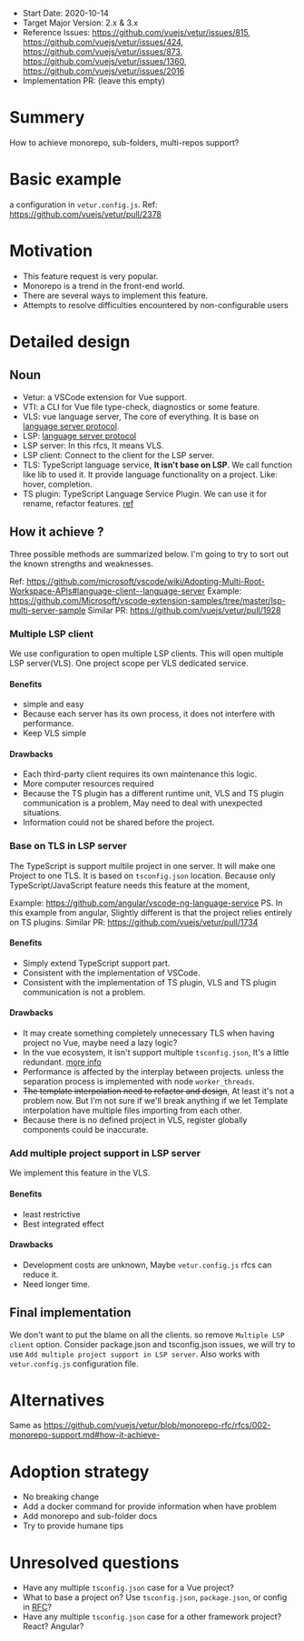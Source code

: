 - Start Date: 2020-10-14
- Target Major Version: 2.x & 3.x
- Reference Issues: https://github.com/vuejs/vetur/issues/815, https://github.com/vuejs/vetur/issues/424, https://github.com/vuejs/vetur/issues/873, https://github.com/vuejs/vetur/issues/1360, https://github.com/vuejs/vetur/issues/2016
- Implementation PR: (leave this empty)

# Summery
How to achieve monorepo, sub-folders, multi-repos support?

# Basic example
a configuration in `vetur.config.js`.
Ref: https://github.com/vuejs/vetur/pull/2378

# Motivation
- This feature request is very popular.
- Monorepo is a trend in the front-end world.
- There are several ways to implement this feature.
- Attempts to resolve difficulties encountered by non-configurable users

# Detailed design

## Noun
- Vetur: a VSCode extension for Vue support.
- VTI: a CLI for Vue file type-check, diagnostics or some feature.
- VLS: vue language server, The core of everything. It is base on [language server protocol](https://microsoft.github.io/language-server-protocol/).
- LSP: [language server protocol](https://microsoft.github.io/language-server-protocol/)
- LSP server: In this rfcs, It means VLS.
- LSP client: Connect to the client for the LSP server.
- TLS: TypeScript language service, **It isn't base on LSP**. We call function like lib to used it. It provide language functionality on a project. Like: hover, completion.
- TS plugin: TypeScript Language Service Plugin. We can use it for rename, refactor features. [ref](https://github.com/microsoft/TypeScript/wiki/Writing-a-Language-Service-Plugin)

## How it achieve ?
Three possible methods are summarized below.
I'm going to try to sort out the known strengths and weaknesses.

Ref: https://github.com/microsoft/vscode/wiki/Adopting-Multi-Root-Workspace-APIs#language-client--language-server
Example: https://github.com/Microsoft/vscode-extension-samples/tree/master/lsp-multi-server-sample
Similar PR: https://github.com/vuejs/vetur/pull/1928

### Multiple LSP client
We use configuration to open multiple LSP clients.
This will open multiple LSP server(VLS).
One project scope per VLS dedicated service.

#### Benefits
- simple and easy
- Because each server has its own process, it does not interfere with performance.
- Keep VLS simple

#### Drawbacks
- Each third-party client requires its own maintenance this logic.
- More computer resources required
- Because the TS plugin has a different runtime unit, VLS and TS plugin communication is a problem, May need to deal with unexpected situations.
- Information could not be shared before the project.

### Base on TLS in LSP server
The TypeScript is support multile project in one server.
It will make one Project to one TLS.
It is based on `tsconfig.json` location.
Because only TypeScript/JavaScript feature needs this feature at the moment,

Example: https://github.com/angular/vscode-ng-language-service
PS. In this example from angular, Slightly different is that the project relies entirely on TS plugins.
Similar PR: https://github.com/vuejs/vetur/pull/1734

#### Benefits
- Simply extend TypeScript support part.
- Consistent with the implementation of VSCode.
- Consistent with the implementation of TS plugin, VLS and TS plugin communication is not a problem.

#### Drawbacks
- It may create something completely unnecessary TLS when having project no Vue, maybe need a lazy logic?
- In the vue ecosystem, it isn't support multiple `tsconfig.json`, It's a little redundant. [more info](https://github.com/vuejs/vetur/blob/vetur-config-file-rfc/rfcs/001-vetur-config-file.md#why-isnt-array)
- Performance is affected by the interplay between projects. unless the separation process is implemented with node `worker_threads`.
- ~~The template interpolation need to refactor and design~~, At least it's not a problem now. But I'm not sure if we'll break anything if we let Template interpolation have multiple files importing from each other.
- Because there is no defined project in VLS, register globally components could be inaccurate.


### Add multiple project support in LSP server
We implement this feature in the VLS.

#### Benefits
- least restrictive
- Best integrated effect

#### Drawbacks
- Development costs are unknown, Maybe `vetur.config.js` rfcs can reduce it.
- Need longer time.

## Final implementation
We don't want to put the blame on all the clients. so remove `Multiple LSP client` option.
Consider package.json and tsconfig.json issues, we will try to use `Add multiple project support in LSP server`.
Also works with `vetur.config.js` configuration file.

# Alternatives
Same as https://github.com/vuejs/vetur/blob/monorepo-rfc/rfcs/002-monorepo-support.md#how-it-achieve-

# Adoption strategy
- No breaking change
- Add a docker command for provide information when have problem
- Add monorepo and sub-folder docs
- Try to provide humane tips

# Unresolved questions
- Have any multiple `tsconfig.json` case for a Vue project?
- What to base a project on? Use `tsconfig.json`, `package.json`, or config in [RFC](https://github.com/vuejs/vetur/pull/2378)?
- Have any multiple `tsconfig.json` case for a other framework project? React? Angular?
